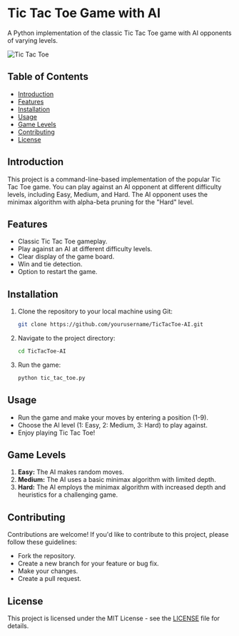 
# Tic Tac Toe Game with AI

A Python implementation of the classic Tic Tac Toe game with AI opponents of varying levels.

![Tic Tac Toe](tic_tac_toe.png)

## Table of Contents
- [Introduction](#introduction)
- [Features](#features)
- [Installation](#installation)
- [Usage](#usage)
- [Game Levels](#game-levels)
- [Contributing](#contributing)
- [License](#license)

## Introduction

This project is a command-line-based implementation of the popular Tic Tac Toe game. You can play against an AI opponent at different difficulty levels, including Easy, Medium, and Hard. The AI opponent uses the minimax algorithm with alpha-beta pruning for the "Hard" level.

## Features

- Classic Tic Tac Toe gameplay.
- Play against an AI at different difficulty levels.
- Clear display of the game board.
- Win and tie detection.
- Option to restart the game.

## Installation

1. Clone the repository to your local machine using Git:
   ```sh
   git clone https://github.com/yourusername/TicTacToe-AI.git
   ```

2. Navigate to the project directory:
   ```sh
   cd TicTacToe-AI
   ```

3. Run the game:
   ```sh
   python tic_tac_toe.py
   ```

## Usage

- Run the game and make your moves by entering a position (1-9).
- Choose the AI level (1: Easy, 2: Medium, 3: Hard) to play against.
- Enjoy playing Tic Tac Toe!

## Game Levels

1. **Easy:** The AI makes random moves.
2. **Medium:** The AI uses a basic minimax algorithm with limited depth.
3. **Hard:** The AI employs the minimax algorithm with increased depth and heuristics for a challenging game.

## Contributing

Contributions are welcome! If you'd like to contribute to this project, please follow these guidelines:
- Fork the repository.
- Create a new branch for your feature or bug fix.
- Make your changes.
- Create a pull request.

## License

This project is licensed under the MIT License - see the [LICENSE](LICENSE) file for details.
